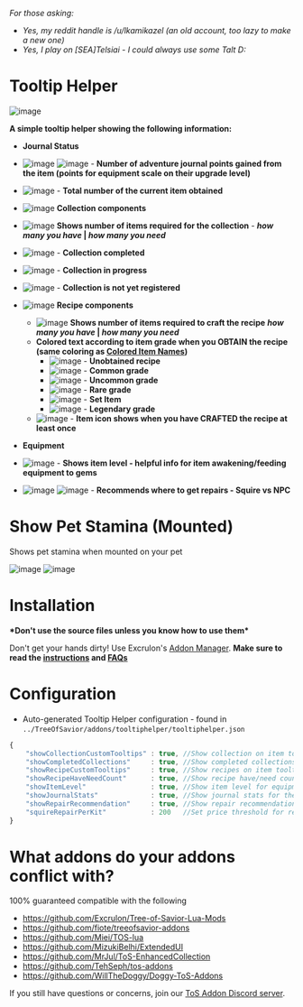 *For those asking:* 

 * *Yes, my reddit handle is /u/lkamikazel (an old account, too lazy to make a new one)*
 * *Yes, I play on [SEA]Telsiai - I could always use some Talt D:*

# Tooltip Helper

![image](https://cloud.githubusercontent.com/assets/19189593/15810713/f73a7dfa-2bd3-11e6-86cd-a8fb88e16c1e.png)

**A simple tooltip helper showing the following information:**

* **Journal Status**
 * ![image](https://cloud.githubusercontent.com/assets/19189593/15796957/6ec2c458-2a3b-11e6-98cd-39dd15944c4f.png) ![image](https://cloud.githubusercontent.com/assets/19189593/15796961/7e78d662-2a3b-11e6-8407-d3f33a135976.png) - **Number of adventure journal points gained from the item (points for equipment scale on their upgrade level)**  
 * ![image](https://cloud.githubusercontent.com/assets/19189593/15796960/74ea12c8-2a3b-11e6-8b42-cb6de7dc12f8.png) - **Total number of the current item obtained**

* ![image](https://cloud.githubusercontent.com/assets/19189593/15796968/9ab70c72-2a3b-11e6-9008-bdf46738f18f.png) **Collection components** 
 * ![image](https://cloud.githubusercontent.com/assets/19189593/15810810/ed24d472-2bd4-11e6-9e04-2d652a650586.png) **Shows number of items required for the collection** - __*how many you have* | *how many you need*__
 * ![image](https://cloud.githubusercontent.com/assets/19189593/15760053/183b2a6e-2944-11e6-8011-c95745d01955.png) - **Collection completed** 
 *  ![image](https://cloud.githubusercontent.com/assets/19189593/15760013/f7f82248-2943-11e6-925e-889138259f76.png) - **Collection in progress**
 *  ![image](https://cloud.githubusercontent.com/assets/19189593/15759886/5e2b72be-2943-11e6-91e4-2d2740473981.png) - **Collection is not yet registered**
* ![image](https://cloud.githubusercontent.com/assets/19189593/15808821/6b2e1dc2-2bb4-11e6-8e76-ce4c64943089.png) **Recipe components**
  * ![image](https://cloud.githubusercontent.com/assets/19189593/15810814/f86d6678-2bd4-11e6-9c9c-40285b5f93bd.png) **Shows number of items required to craft the recipe** __*how many you have* | *how many you need*__
  * **Colored text according to item grade when you OBTAIN the recipe (same coloring as [Colored Item Names](https://github.com/TehSeph/tos-addons#colored-item-names---v100))**
     * ![image](https://cloud.githubusercontent.com/assets/19189593/15810844/3369834c-2bd5-11e6-92ce-2b02bc4c35be.png) - **Unobtained recipe**
     * ![image](https://cloud.githubusercontent.com/assets/19189593/15810861/5e272422-2bd5-11e6-86bd-1a3f04d4650f.png) - **Common grade**
     * ![image](https://cloud.githubusercontent.com/assets/19189593/15810859/582e1364-2bd5-11e6-83d0-e05de2728001.png) - **Uncommon grade**
     * ![image](https://cloud.githubusercontent.com/assets/19189593/15810855/4d908086-2bd5-11e6-8ba9-f0c9ca0488f6.png) - **Rare grade**
     * ![image](https://cloud.githubusercontent.com/assets/19189593/15810941/1b200ef4-2bd6-11e6-9ef2-f50d35de3a1a.png) - **Set Item**
     * ![image](https://cloud.githubusercontent.com/assets/19189593/15810853/454ec8a6-2bd5-11e6-97ea-4e796f608cf8.png) - **Legendary grade**
  * ![image](https://cloud.githubusercontent.com/assets/19189593/15810839/29e9c6ba-2bd5-11e6-88cb-f408f758e9c8.png) - **Item icon shows when you have CRAFTED the recipe at least once**
* **Equipment**
 * ![image](https://cloud.githubusercontent.com/assets/19189593/15760899/01886d50-2948-11e6-8646-4ea471211541.png) - **Shows item level - helpful info for item awakening/feeding equipment to gems**
 *  ![image](https://cloud.githubusercontent.com/assets/19189593/15760906/0af1262a-2948-11e6-9bd3-325af3d2c1c2.png) ![image](https://cloud.githubusercontent.com/assets/19189593/15761025/9e9ebf40-2948-11e6-9b15-f5b5b0634ae8.png) - **Recommends where to get repairs - Squire vs NPC**

# Show Pet Stamina (Mounted) 

Shows pet stamina when mounted on your pet

![image](https://cloud.githubusercontent.com/assets/19189593/15264239/cac6b1c2-19a3-11e6-925b-cbf3643842ae.png)
![image](https://cloud.githubusercontent.com/assets/19189593/15264233/c41c43aa-19a3-11e6-8a83-a9e619339f31.png)

# Installation
__\*Don't use the source files unless you know how to use them\*__

Don't get your hands dirty! Use Excrulon's [Addon Manager](https://github.com/Excrulon/Tree-of-Savior-Addon-Manager/releases/latest). __Make sure to read the [instructions](https://github.com/Excrulon/Tree-of-Savior-Addon-Manager#download--install) and [FAQs](https://github.com/Excrulon/Tree-of-Savior-Addon-Manager#faq)__

# Configuration

* Auto-generated Tooltip Helper configuration - found in `../TreeOfSavior/addons/tooltiphelper/tooltiphelper.json`
```javascript
{
	"showCollectionCustomTooltips" : true, //Show collection on item tooltips
    "showCompletedCollections"     : true, //Show completed collections on item tooltips
    "showRecipeCustomTooltips"     : true, //Show recipes on item tooltips
    "showRecipeHaveNeedCount"	   : true, //Show recipe have/need count
    "showItemLevel"                : true, //Show item level for equipment
    "showJournalStats"             : true, //Show journal stats for the item
    "showRepairRecommendation"     : true, //Show repair recommendation
    "squireRepairPerKit"           : 200   //Set price threshold for repair kits -- 160 is the minimum for the Squire to break even
}
```

# What addons do your addons conflict with?

100% guaranteed compatible with the following

* https://github.com/Excrulon/Tree-of-Savior-Lua-Mods
* https://github.com/fiote/treeofsavior-addons
* https://github.com/Miei/TOS-lua
* https://github.com/MizukiBelhi/ExtendedUI
* https://github.com/MrJul/ToS-EnhancedCollection
* https://github.com/TehSeph/tos-addons
* https://github.com/WillTheDoggy/Doggy-ToS-Addons

If you still have questions or concerns, join our [ToS Addon Discord server](https://discord.gg/0yyOKTr8o3OdJTxa). 